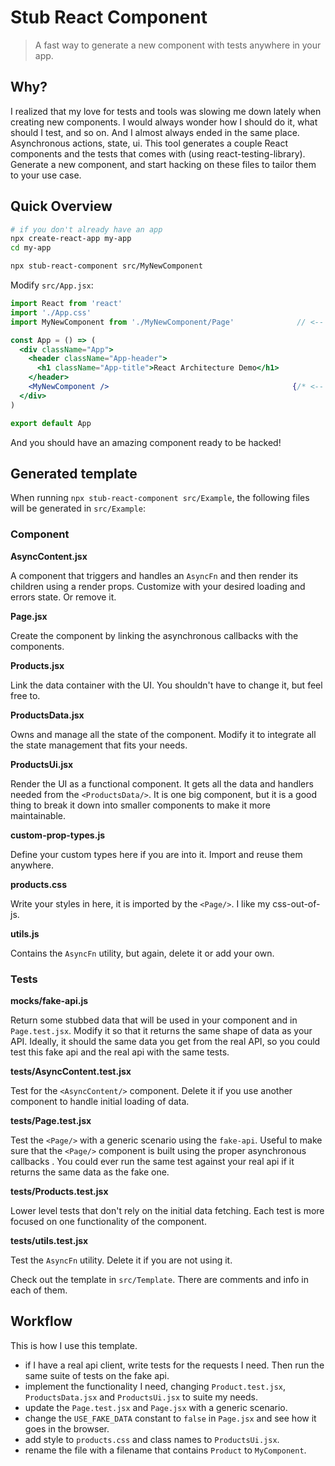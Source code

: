 # Stub React Component

> A fast way to generate a new component with tests anywhere in your app.

## Why?

I realized that my love for tests and tools was slowing me down lately when
creating new components. I would always wonder how I should do it, what should
I test, and so on.
And I almost always ended in the same place. Asynchronous actions, state, ui.
This tool generates a couple React components and the tests that comes with (using
react-testing-library).
Generate a new component, and start hacking on these files to tailor them to your
use case.

## Quick Overview

```sh
# if you don't already have an app
npx create-react-app my-app
cd my-app

npx stub-react-component src/MyNewComponent
```

Modify `src/App.jsx`:

```jsx
import React from 'react'
import './App.css'
import MyNewComponent from './MyNewComponent/Page'              // <-- add this

const App = () => (
  <div className="App">
    <header className="App-header">
      <h1 className="App-title">React Architecture Demo</h1>
    </header>
    <MyNewComponent />                                         {/* <-- and this */}
  </div>
)

export default App
```

And you should have an amazing component ready to be hacked!

## Generated template

When running `npx stub-react-component src/Example`, the following files will be generated in `src/Example`:

### Component

**AsyncContent.jsx**

A component that triggers and handles an `AsyncFn` and then render its children using a render props.
Customize with your desired loading and errors state. Or remove it.

**Page.jsx**

Create the component by linking the asynchronous callbacks with the components.

**Products.jsx**

Link the data container with the UI. You shouldn't have to change it, but feel free to.

**ProductsData.jsx**

Owns and manage all the state of the component. Modify it to integrate all the state
management that fits your needs.

**ProductsUi.jsx**

Render the UI as a functional component. It gets all the data and handlers needed from the `<ProductsData/>`.
It is one big component, but it is a good thing to break it down into smaller components to make it more
maintainable.

**custom-prop-types.js**

Define your custom types here if you are into it. Import and reuse them anywhere.

**products.css**

Write your styles in here, it is imported by the `<Page/>`. I like my css-out-of-js.

**utils.js**

Contains the `AsyncFn` utility, but again, delete it or add your own.

### Tests

**__mocks__/fake-api.js**

Return some stubbed data that will be used in your component and in `Page.test.jsx`.
Modify it so that it returns the same shape of data as your API.
Ideally, it should the same data you get from the real API, so you could test this fake api
and the real api with the same tests.

**__tests__/AsyncContent.test.jsx**

Test for the `<AsyncContent/>` component. Delete it if you use another component to handle
initial loading of data.

**__tests__/Page.test.jsx**

Test the `<Page/>` with a generic scenario using the `fake-api`. Useful to make sure that the `<Page/>`
component is built using the proper asynchronous callbacks .
You could ever run the same test against your real api if it returns the same data as the fake one.

**__tests__/Products.test.jsx**

Lower level tests that don't rely on the initial data fetching. Each test is more focused on one
functionality of the component.

**__tests__/utils.test.jsx**

Test the `AsyncFn` utility. Delete it if you are not using it.

Check out the template in `src/Template`. There are comments and info in each of them.

## Workflow
This is how I use this template.
- if I have a real api client, write tests for the requests I need. Then run the same suite of tests on the fake api.
- implement the functionality I need, changing `Product.test.jsx`, `ProductsData.jsx` and `ProductsUi.jsx` to suite my needs.
- update the `Page.test.jsx` and `Page.jsx` with a generic scenario.
- change the `USE_FAKE_DATA` constant to `false` in `Page.jsx` and see how it goes in the browser.
- add style to `products.css` and class names to `ProductsUi.jsx`.
- rename the file with a filename that contains `Product` to `MyComponent`.
